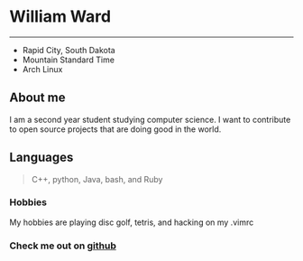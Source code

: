 # William Ward
---
* Rapid City, South Dakota
* Mountain Standard Time
* Arch Linux

## About me

I am a second year student studying computer science.
I want to contribute to open source projects that are doing good in the world.
## Languages
> C++, python, Java, bash, and Ruby

### Hobbies
My hobbies are playing disc golf, tetris, and hacking on my .vimrc
### Check me out on [github](https://www.github.com/William-Ward/ "William Ward github")
